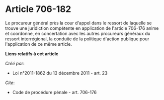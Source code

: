 # Article 706-182

Le procureur général près la cour d'appel dans le ressort de laquelle se trouve une juridiction compétente en application de
l'article 706-176 anime et coordonne, en concertation avec les autres procureurs généraux du ressort interrégional, la
conduite de la politique d'action publique pour l'application de ce même article.

**Liens relatifs à cet article**

_Créé par_:

  - Loi n°2011-1862 du 13 décembre 2011 - art. 23

_Cite_:

  - Code de procédure pénale - art. 706-176
